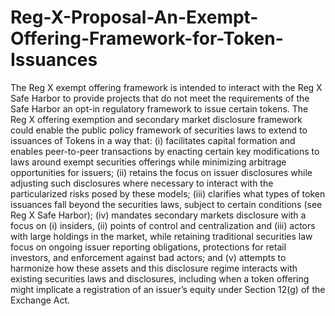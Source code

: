 # Reg-X-Proposal-An-Exempt-Offering-Framework-for-Token-Issuances

The Reg X exempt offering framework is intended to interact with the Reg X Safe Harbor to provide projects that do not meet the requirements of the Safe Harbor an opt-in regulatory framework to issue certain tokens. The Reg X offering exemption and secondary market disclosure framework could enable the public policy framework of securities laws to extend to issuances of Tokens in a way that:
(i) facilitates capital formation and enables peer-to-peer transactions by enacting certain key modifications to laws around exempt securities offerings while minimizing arbitrage opportunities for issuers;
(ii) retains the focus on issuer disclosures while adjusting such disclosures where necessary to interact with the particularized risks posed by these models;
(iii) clarifies what types of token issuances fall beyond the securities laws, subject to certain conditions (see Reg X Safe Harbor); 
(iv) mandates secondary markets disclosure with a focus on (i) insiders, (ii) points of control and centralization and (iii) actors with large holdings in the market, while retaining traditional securities law focus on ongoing issuer reporting obligations, protections for retail investors, and enforcement against bad actors;  and
(v) attempts to harmonize how these assets and this disclosure regime interacts with existing securities laws and disclosures, including when a token offering might implicate a registration of an issuer’s equity under Section 12(g) of the Exchange Act.
